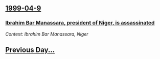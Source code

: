 ## [1999-04-9](/news/1999/04/9/index.md)

### [ Ibrahim Bar Manassara, president of Niger, is assassinated](/news/1999/04/9/ibrahim-bare-mainassara-president-of-niger-is-assassinated.md)
_Context: Ibrahim Bar Manassara, Niger_

## [Previous Day...](/news/1999/04/8/index.md)

